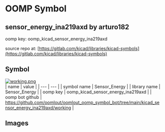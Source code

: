 # OOMP Symbol  
## sensor_energy_ina219axd  by arturo182  
  
oomp key: oomp_kicad_sensor_energy_ina219axd  
  
source repo at: [https://gitlab.com/kicad/libraries/kicad-symbols](https://gitlab.com/kicad/libraries/kicad-symbols)  
## Symbol  
  
[![working.png](working_600.png)](working.png)  
| name | value | 
| --- | --- | 
| symbol name | Sensor_Energy | 
| library name | Sensor_Energy | 
| oomp key | oomp_kicad_sensor_energy_ina219axd | 
| oomp bot github | https://github.com/oomlout/oomlout_oomp_symbol_bot/tree/main/kicad_sensor_energy_ina219axd/working | 
## Images  
